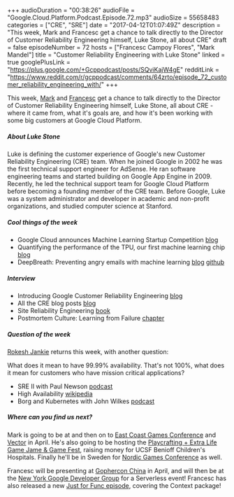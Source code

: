 +++
audioDuration = "00:38:26"
audioFile = "Google.Cloud.Platform.Podcast.Episode.72.mp3"
audioSize = 55658483
categories = ["CRE", "SRE"]
date = "2017-04-12T01:07:49Z"
description = "This week, Mark and Francesc get a chance to talk directly to the Director of Customer Reliability Engineering himself, Luke Stone, all about CRE"
draft = false
episodeNumber = 72
hosts = ["Francesc Campoy Flores", "Mark Mandel"]
title = "Customer Reliability Engineering with Luke Stone"
linked = true
googlePlusLink = "https://plus.google.com/+Gcppodcast/posts/SQviKajW4gE"
redditLink = "https://www.reddit.com/r/gcppodcast/comments/64zrto/episode_72_customer_reliability_engineering_with/"
+++

This week, [Mark](https://twitter.com/Neurotic) and [Francesc](https://twitter.com/francesc) get a chance to talk
directly to the Director of Customer Reliability Engineering himself, Luke Stone, all about CRE - where it came from,
what it's goals are, and how it's been working with some big customers at Google Cloud Platform.

<!--more-->

##### About Luke Stone

Luke is defining the customer experience of Google's new Customer Reliability Engineering (CRE) team. 
When he joined Google in 2002 he was the first technical support engineer for AdSense. 
He ran software engineering teams and started building on Google App Engine in 2009. 
Recently, he led the technical support team for Google Cloud Platform before becoming a founding member of the CRE team. 
Before Google, Luke was a system administrator and developer in academic and non-profit organizations, 
and studied computer science at Stanford. 

##### Cool things of the week

- Google Cloud announces Machine Learning Startup Competition [blog](https://blog.google/topics/google-cloud/google-cloud-announces-machine-learning-competition-startups/)
- Quantifying the performance of the TPU, our first machine learning chip [blog](https://cloudplatform.googleblog.com/2017/04/quantifying-the-performance-of-the-TPU-our-first-machine-learning-chip.html)
- DeepBreath: Preventing angry emails with machine learning [blog](https://cloud.google.com/blog/big-data/2017/04/deepbreath-preventing-angry-emails-with-machine-learning) [github](https://github.com/googlecloudplatform/deepbreath)

##### Interview

- Introducing Google Customer Reliability Engineering [blog](https://cloudplatform.googleblog.com/2016/10/introducing-a-new-era-of-customer-support-Google-Customer-Reliability-Engineering.html)
- All the CRE blog posts [blog](https://cloudplatform.googleblog.com/search/label/CRE)
- Site Reliability Engineering [book](https://landing.google.com/sre/book.html)
- Postmortem Culture: Learning from Failure [chapter](https://landing.google.com/sre/book/chapters/postmortem-culture.html)

##### Question of the week

[Rokesh Jankie](https://twitter.com/rjankie) returns this week, with another question:

What does it mean to have 99.99% availability. That's not 100%, what does it mean for customers who have mission critical applications?

- SRE II with Paul Newson [podcast](https://www.gcppodcast.com/post/episode-59-sre-ii-with-paul-newson/)
- High Availability [wikipedia](https://en.wikipedia.org/wiki/High_availability)
- Borg and Kubernetes with John Wilkes [podcast](https://www.gcppodcast.com/post/episode-46-borg-and-k8s-with-john-wilkes/)

##### Where can you find us next?

Mark is going to be at and then on to [East Coast Games Conference](http://ecgconf.com/) and [Vector](http://vectorconf.com/) in April.
He's also going to be hosting the [Playcrafting + Extra Life Game Jame & Game Fest](https://www.eventbrite.com/e/playcrafting-extra-life-game-jam-tickets-32637618997), raising
money for UCSF Benioff Children's Hospitals. Finally he'll be in Sweden for [Nordic Games Conference](http://conf.nordicgame.com/) as well.

Francesc will be presenting at [Gophercon China](http://www.bagevent.com/event/357764) in April, and will then 
be at the [New York Google Developer Group](https://www.meetup.com/gdgnyc/events/234963739/) for a Serverless event!
Francesc has also released a new [Just for Func episode](https://www.youtube.com/watch?v=LSzR0VEraWw), covering the Context package!
